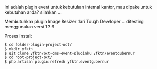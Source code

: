 Ini adalah plugin event untuk kebutuhan internal kantor, mau dipake untuk kebutuhan anda? silahkan ...

Membutuhkan plugin Image Resizer dari Tough Developer ... ditesting menggunakan versi 1.3.6

Proses Install:

```
$ cd folder-plugin-project-oct/
$ mkdir yfktn
$ git clone yfktn/oct-cms-event-pluginku yfktn/eventgubernur
$ cd root-project-oct/
$ php artisan plugin:refresh yfktn.eventgubernur
```
